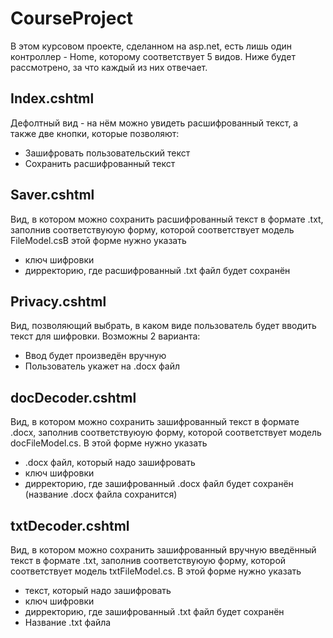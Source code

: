 # CourseProject
В этом курсовом проекте, сделанном на asp.net, есть лишь один контроллер - Home, которому соответствует 5 видов. Ниже будет рассмотрено, за что каждый из них отвечает.
## Index.cshtml
Дефолтный вид - на нём можно увидеть расшифрованный текст, а также две кнопки, которые позволяют:
* Зашифровать пользовательский текст
* Сохранить расшифрованный текст
## Saver.cshtml
Вид, в котором можно сохранить расшифрованный текст в формате .txt, заполнив соответствуюую форму, которой соответствует модель FileModel.csВ этой форме нужно указать 
* ключ шифровки
* дирректорию, где расшифрованный .txt файл будет сохранён
## Privacy.cshtml
Вид, позволяющий выбрать, в каком виде пользователь будет вводить текст для шифровки. Возможны 2 варианта:
* Ввод будет произведён вручную
* Пользователь укажет на .docx файл
## docDecoder.cshtml
Вид, в котором можно сохранить зашифрованный текст в формате .docx, заполнив соответствуюую форму, которой соответствует модель docFileModel.cs. В этой форме нужно указать 
* .docx файл, который надо зашифровать
* ключ шифровки
* дирректорию, где зашифрованный .docx файл будет сохранён (название .docx файла сохранится)
## txtDecoder.cshtml
Вид, в котором можно сохранить зашифрованный вручную введённый текст в формате .txt, заполнив соответствуюую форму, которой соответствует модель txtFileModel.cs. В этой форме нужно указать 
* текст, который надо зашифровать
* ключ шифровки
* дирректорию, где зашифрованный .txt файл будет сохранён 
* Название .txt файла
